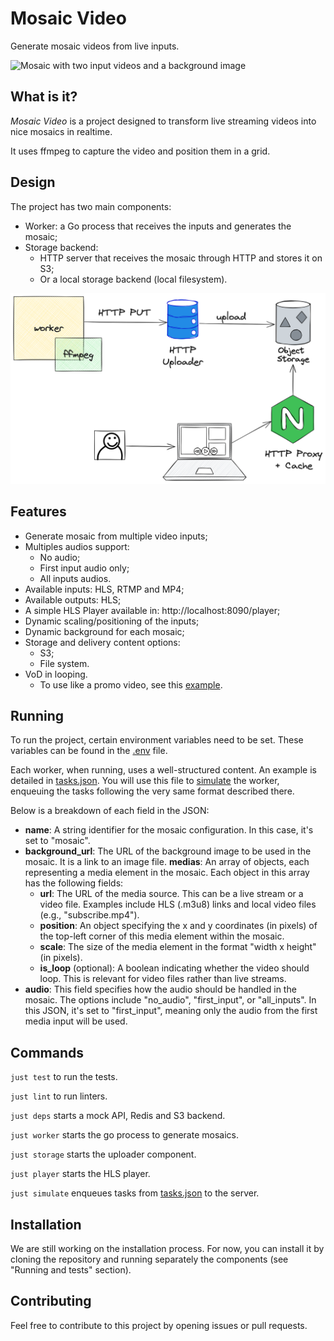 # Mosaic Video

Generate mosaic videos from live inputs.

![Mosaic with two input videos and a background image](docs/static/sample.png)

## What is it?

*Mosaic Video* is a project designed to transform live streaming videos into nice mosaics in realtime.

It uses ffmpeg to capture the video and position them in a grid.

## Design

The project has two main components:
* Worker: a Go process that receives the inputs and generates the mosaic;
* Storage backend:
    * HTTP server that receives the mosaic through HTTP and stores it on S3;
    * Or a local storage backend (local filesystem).

![Mosaic Video design](docs/static/mosaic_design.png)

## Features

* Generate mosaic from multiple video inputs;
* Multiples audios support:
    * No audio;
    * First input audio only;
    * All inputs audios.
* Available inputs: HLS, RTMP and MP4;
* Available outputs: HLS;
* A simple HLS Player available in: http://localhost:8090/player;
* Dynamic scaling/positioning of the inputs;
* Dynamic background for each mosaic;
* Storage and delivery content options:
    * S3;
    * File system.
* VoD in looping.
    * To use like a promo video, see this [example](https://streamable.com/093xvt).

## Running

To run the project, certain environment variables need to be set. These variables can be found in the [.env](.env) file.

Each worker, when running, uses a well-structured content. An example is detailed in [tasks.json](testing/tasks.json). You will use this file to [simulate](cmd/simulate.go) the worker, enqueuing the tasks following the very same format described there.

Below is a breakdown of each field in the JSON:

* **name**: A string identifier for the mosaic configuration. In this case, it's set to "mosaic".
* **background_url**: The URL of the background image to be used in the mosaic. It is a link to an image file.
**medias**: An array of objects, each representing a media element in the mosaic. Each object in this array has the following fields:
    * **url**: The URL of the media source. This can be a live stream or a video file. Examples include HLS (.m3u8) links and local video files (e.g., "subscribe.mp4").
    * **position**: An object specifying the x and y coordinates (in pixels) of the top-left corner of this media element within the mosaic.
    * **scale**: The size of the media element in the format "width x height" (in pixels).
    * **is_loop** (optional): A boolean indicating whether the video should loop. This is relevant for video files rather than live streams.
* **audio**: This field specifies how the audio should be handled in the mosaic. The options include "no_audio", "first_input", or "all_inputs". In this JSON, it's set to "first_input", meaning only the audio from the first media input will be used.

## Commands

`just test` to run the tests.

`just lint` to run linters.

`just deps` starts a mock API, Redis and S3 backend.

`just worker` starts the go process to generate mosaics.

`just storage` starts the uploader component.

`just player` starts the HLS player.

`just simulate` enqueues tasks from [tasks.json](testing/tasks.json) to the server.

## Installation

We are still working on the installation process. For now, you can install it by cloning the repository and running separately the components (see "Running and tests" section).

## Contributing

Feel free to contribute to this project by opening issues or pull requests.

